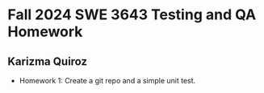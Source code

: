 # Fall 2024 SWE 3643 Testing and QA Homework
## Karizma Quiroz

- Homework 1: Create a git repo and a simple unit test.
